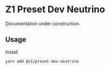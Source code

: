 # Z1 Preset Dev Neutrino

Documentation under construction.

## Usage

Install

```
yarn add @z1/preset-dev-neutrino
```
